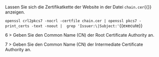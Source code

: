 Lassen Sie sich die Zertifikatkette der Website in der Datei `chain.cer`{{}} anzeigen.

`openssl crl2pkcs7 -nocrl -certfile chain.cer | openssl pkcs7 -print_certs -text -noout |  grep 'Issuer:\|Subject:'`{{execute}}

6 > Geben Sie den Common Name (CN) der Root Certificate Authority an.

7 > Geben Sie den Common Name (CN) der Intermediate Certificate Authority an.